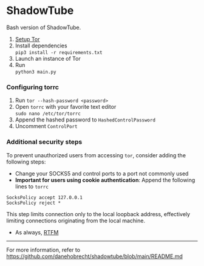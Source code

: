 # ShadowTube
Bash version of ShadowTube.
1. [Setup Tor](https://github.com/danehobrecht/shadowtube-bash/blob/main/torinst.md)
2. Install dependencies\
`pip3 install -r requirements.txt`
4. Launch an instance of Tor
5. Run\
`python3 main.py`
### Configuring torrc
1. Run `tor --hash-password <password>`
2. Open `torrc` with your favorite text editor\
`sudo nano /etc/tor/torrc`
4. Append the hashed password to `HashedControlPassword`
5. Uncomment `ControlPort`
### Additional security steps
To prevent unauthorized users from accessing `tor`, consider adding the following steps:
- Change your SOCKS5 and control ports to a port not commonly used
- **Important for users using cookie authentication**: Append the following lines to `torrc`
```
SocksPolicy accept 127.0.0.1
SocksPolicy reject *
```
This step limits connection only to the local loopback address, effectively limiting connections originating from the local machine.
- As always, [RTFM](https://tor.void.gr/docs/tor-manual.html.en)
---
For more information, refer to https://github.com/danehobrecht/shadowtube/blob/main/README.md
